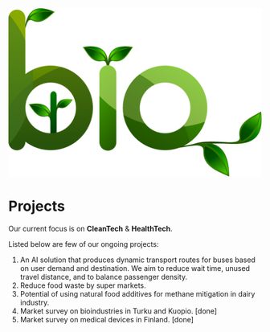 <img src="/assets/img/bio.png">

Projects
=

Our current focus is on **CleanTech** & **HealthTech**.

Listed below are few of our ongoing projects:

1. An AI solution that produces dynamic transport routes for buses based on user demand and destination. We aim to reduce wait time, unused travel distance, and to balance passenger density.
1. Reduce food waste by super markets.
1. Potential of using natural food additives for methane mitigation in dairy industry.
1. Market survey on bioindustries in Turku and Kuopio. [done]
1. Market survey on medical devices in Finland. [done]
